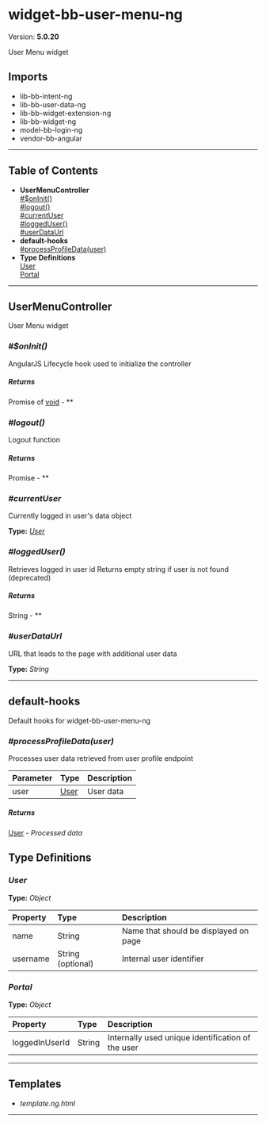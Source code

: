 # widget-bb-user-menu-ng


Version: **5.0.20**

User Menu widget

## Imports

* lib-bb-intent-ng
* lib-bb-user-data-ng
* lib-bb-widget-extension-ng
* lib-bb-widget-ng
* model-bb-login-ng
* vendor-bb-angular

---

## Table of Contents
- **UserMenuController**<br/>    <a href="#UserMenuController_$onInit">#$onInit()</a><br/>    <a href="#UserMenuController_logout">#logout()</a><br/>    <a href="#UserMenuController_currentUser">#currentUser</a><br/>    <a href="#UserMenuController_loggedUser">#loggedUser()</a><br/>    <a href="#UserMenuController_userDataUrl">#userDataUrl</a><br/>
- **default-hooks**<br/>    <a href="#default-hooks_processProfileData">#processProfileData(user)</a><br/>
- **Type Definitions**<br/>    <a href="#User">User</a><br/>    <a href="#Portal">Portal</a><br/>

---

## UserMenuController

User Menu widget

### <a name="UserMenuController_$onInit"></a>*#$onInit()*

AngularJS Lifecycle hook used to initialize the controller

##### Returns

Promise of [void](#void) - **

### <a name="UserMenuController_logout"></a>*#logout()*

Logout function

##### Returns

Promise - **
### <a name="UserMenuController_currentUser"></a>*#currentUser*

Currently logged in user's data object

**Type:** *[User](#User)*


### <a name="UserMenuController_loggedUser"></a>*#loggedUser()*

Retrieves logged in user id
Returns empty string if user is not found (deprecated)

##### Returns

String - **
### <a name="UserMenuController_userDataUrl"></a>*#userDataUrl*

URL that leads to the page with additional user data

**Type:** *String*


---

## default-hooks

Default hooks for widget-bb-user-menu-ng

### <a name="default-hooks_processProfileData"></a>*#processProfileData(user)*

Processes user data retrieved from user profile endpoint

| Parameter | Type | Description |
| :-- | :-- | :-- |
| user | [User](#User) | User data |

##### Returns

[User](#User) - *Processed data*

## Type Definitions


### <a name="User"></a>*User*


**Type:** *Object*


| Property | Type | Description |
| :-- | :-- | :-- |
| name | String | Name that should be displayed on page |
| username | String (optional) | Internal user identifier |

### <a name="Portal"></a>*Portal*


**Type:** *Object*


| Property | Type | Description |
| :-- | :-- | :-- |
| loggedInUserId | String | Internally used unique identification of the user |

---

## Templates

* *template.ng.html*

---
